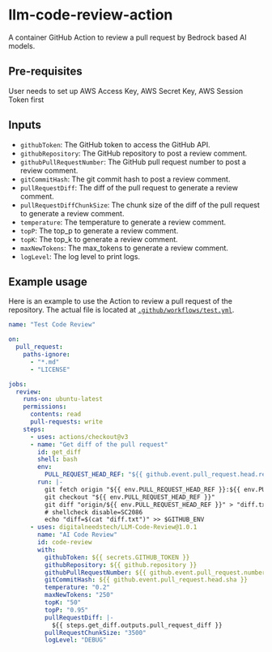 # llm-code-review-action
A container GitHub Action to review a pull request by Bedrock based AI models.

## Pre-requisites
User needs to set up AWS Access Key, AWS Secret Key, AWS Session Token first

## Inputs

- `githubToken`: The GitHub token to access the GitHub API.
- `githubRepository`: The GitHub repository to post a review comment.
- `githubPullRequestNumber`: The GitHub pull request number to post a review comment.
- `gitCommitHash`: The git commit hash to post a review comment.
- `pullRequestDiff`: The diff of the pull request to generate a review comment.
- `pullRequestDiffChunkSize`: The chunk size of the diff of the pull request to generate a review comment.
- `temperature`: The temperature to generate a review comment.
- `topP`: The top_p to generate a review comment.
- `topK`: The top_k to generate a review comment.
- `maxNewTokens`: The max_tokens to generate a review comment.
- `logLevel`: The log level to print logs.


## Example usage
Here is an example to use the Action to review a pull request of the repository.
The actual file is located at [`.github/workflows/test.yml`](.github/workflows/test.yml).


```yaml
name: "Test Code Review"

on:
  pull_request:
    paths-ignore:
      - "*.md"
      - "LICENSE"

jobs:
  review:
    runs-on: ubuntu-latest
    permissions:
      contents: read
      pull-requests: write
    steps:
      - uses: actions/checkout@v3
      - name: "Get diff of the pull request"
        id: get_diff
        shell: bash
        env:
          PULL_REQUEST_HEAD_REF: "${{ github.event.pull_request.head.ref }}"
        run: |-
          git fetch origin "${{ env.PULL_REQUEST_HEAD_REF }}:${{ env.PULL_REQUEST_HEAD_REF }}"
          git checkout "${{ env.PULL_REQUEST_HEAD_REF }}"
          git diff "origin/${{ env.PULL_REQUEST_HEAD_REF }}" > "diff.txt"
          # shellcheck disable=SC2086
          echo "diff=$(cat "diff.txt")" >> $GITHUB_ENV
      - uses: digitalneedstech/LLM-Code-Review@1.0.1
        name: "AI Code Review"
        id: code-review
        with:
          githubToken: ${{ secrets.GITHUB_TOKEN }}
          githubRepository: ${{ github.repository }}
          githubPullRequestNumber: ${{ github.event.pull_request.number }}
          gitCommitHash: ${{ github.event.pull_request.head.sha }}
          temperature: "0.2"
          maxNewTokens: "250"
          topK: "50"
          topP: "0.95"
          pullRequestDiff: |-
            ${{ steps.get_diff.outputs.pull_request_diff }}
          pullRequestChunkSize: "3500"
          logLevel: "DEBUG"
```
